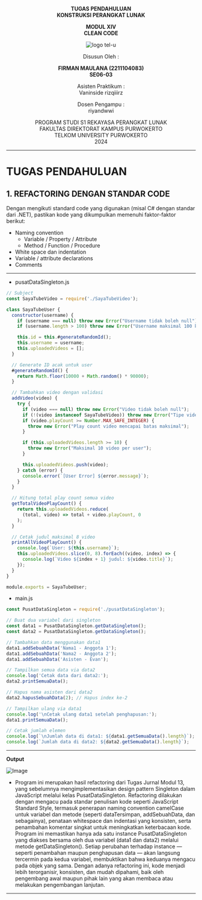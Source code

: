 <div align="center">

**TUGAS PENDAHULUAN**  
**KONSTRUKSI PERANGKAT LUNAK**

**MODUL XIV**  
**CLEAN CODE**

![logo tel-u](https://github.com/user-attachments/assets/3a44181d-9c92-47f6-8cf0-87755117fd99)

Disusun Oleh :

**FIRMAN MAULANA (2211104083)**  
**SE06-03**

Asisten Praktikum :  
Vaninside
rizqiiirz

Dosen Pengampu :  
riyandwwi

PROGRAM STUDI S1 REKAYASA PERANGKAT LUNAK  
FAKULTAS DIREKTORAT KAMPUS PURWOKERTO  
TELKOM UNIVERSITY PURWOKERTO  
2024

</div>

---

# TUGAS PENDAHULUAN

## 1. REFACTORING DENGAN STANDAR CODE
Dengan mengikuti standard code yang digunakan (misal C# dengan standar dari .NET), pastikan kode yang
dikumpulkan memenuhi faktor-faktor berikut:
- Naming convention
    - Variable / Property / Attribute
    - Method / Function / Procedure
- White space dan indentation
- Variable / attribute declarations
- Comments

---
- pusatDataSingleton.js
```js
// Subject
const SayaTubeVideo = require('./SayaTubeVideo');

class SayaTubeUser {
  constructor(username) {
    if (username === null) throw new Error("Username tidak boleh null");
    if (username.length > 100) throw new Error("Username maksimal 100 karakter");

    this.id = this.#generateRandomId();
    this.username = username;
    this.uploadedVideos = [];
  }

  // Generate ID acak untuk user
  #generateRandomId() {
    return Math.floor(10000 + Math.random() * 90000);
  }

  // Tambahkan video dengan validasi
  addVideo(video) {
    try {
      if (video === null) throw new Error("Video tidak boleh null");
      if (!(video instanceof SayaTubeVideo)) throw new Error("Tipe video tidak valid");
      if (video.playCount >= Number.MAX_SAFE_INTEGER) {
        throw new Error("Play count video mencapai batas maksimal");
      }

      if (this.uploadedVideos.length >= 10) {
        throw new Error("Maksimal 10 video per user");
      }

      this.uploadedVideos.push(video);
    } catch (error) {
      console.error(`[User Error] ${error.message}`);
    }
  }

  // Hitung total play count semua video
  getTotalVideoPlayCount() {
    return this.uploadedVideos.reduce(
      (total, video) => total + video.playCount, 0
    );
  }

  // Cetak judul maksimal 8 video
  printAllVideoPlayCount() {
    console.log(`User: ${this.username}`);
    this.uploadedVideos.slice(0, 8).forEach((video, index) => {
      console.log(`Video ${index + 1} judul: ${video.title}`);
    });
  }
}

module.exports = SayaTubeUser;
```

- main.js

```js
const PusatDataSingleton = require('./pusatDataSingleton');

// Buat dua variabel dari singleton
const data1 = PusatDataSingleton.getDataSingleton();
const data2 = PusatDataSingleton.getDataSingleton();

// Tambahkan data menggunakan data1
data1.addSebuahData('Nama1 - Anggota 1');
data1.addSebuahData('Nama2 - Anggota 2');
data1.addSebuahData('Asisten - Evan');

// Tampilkan semua data via data2
console.log('Cetak data dari data2:');
data2.printSemuaData();

// Hapus nama asisten dari data2
data2.hapusSebuahData(2); // Hapus index ke-2

// Tampilkan ulang via data1
console.log('\nCetak ulang data1 setelah penghapusan:');
data1.printSemuaData();

// Cetak jumlah elemen
console.log(`\nJumlah data di data1: ${data1.getSemuaData().length}`);
console.log(`Jumlah data di data2: ${data2.getSemuaData().length}`);
```
---
**Output**

![Image](https://github.com/user-attachments/assets/084c1fdf-3908-46f2-a4f6-8b25649d0849)

- Program ini merupakan hasil refactoring dari Tugas Jurnal Modul 13, yang sebelumnya mengimplementasikan design pattern Singleton dalam JavaScript melalui kelas PusatDataSingleton. Refactoring dilakukan dengan mengacu pada standar penulisan kode seperti JavaScript Standard Style, termasuk penerapan naming convention camelCase untuk variabel dan metode (seperti dataTersimpan, addSebuahData, dan sebagainya), penataan whitespace dan indentasi yang konsisten, serta penambahan komentar singkat untuk meningkatkan keterbacaan kode. Program ini memastikan hanya ada satu instance PusatDataSingleton yang diakses bersama oleh dua variabel (data1 dan data2) melalui metode getDataSingleton(). Setiap perubahan terhadap instance — seperti penambahan maupun penghapusan data — akan langsung tercermin pada kedua variabel, membuktikan bahwa keduanya mengacu pada objek yang sama. Dengan adanya refactoring ini, kode menjadi lebih terorganisir, konsisten, dan mudah dipahami, baik oleh pengembang awal maupun pihak lain yang akan membaca atau melakukan pengembangan lanjutan.
---